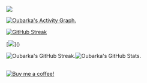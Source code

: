 <!-- Visits -->
[![](https://komarev.com/ghpvc/?username=droubarka&style=flat&color=blue&label=Visitors&base=123)](https://github.com/droubarka/droubarka)

<!--
<div align="center">
	<p align="center"><b> VISITORS COUNTER 👽 </b></p>
	<p align="center">
		<img align="center" src="https://profile-counter.glitch.me/droubarka/count.svg"/>
	</p>
	<br/>
</div>
-->

<!-- Contribution Graph -->
[![Oubarka's Activity Graph.](https://github-readme-activity-graph.vercel.app/graph?username=droubarka&theme=react-dark)](https://github.com/droubarka/droubarka)

[![GitHub Streak](https://streak-stats.demolab.com?user=droubarka&theme=react&hide_border=true&background=0D1117&fire=EB0000&ring=EB0000)](https://github.com/droubarka/droubarka)

[![](https://github-readme-stats.vercel.app/api?username=droubarka&show_icons=true&theme=react&rank_icon=github&card_width=441")]()



<a href="https://github.com/droubarka/droubarka" style="text-decoration: none;">
	<div align="center" style="display: flex;">
		<img alt="Oubarka's GitHub Streak." src="https://streak-stats.demolab.com?user=droubarka&theme=react&card_width=400"/>
		<img alt="Oubarka's GitHub Stats." src="https://github-readme-stats.vercel.app/api?username=droubarka&show_icons=true&theme=react&rank_icon=github&card_width=441"/>
	</div>
	<br/>
</a>

<!-- Buy Me a Coffee -->
[![Buy me a coffee!](https://www.buymeacoffee.com/assets/img/custom_images/black_img.png)](https://buymeacoffee.com/droubarka)
